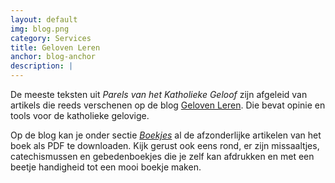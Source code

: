 ```yaml
---
layout: default
img: blog.png
category: Services
title: Geloven Leren
anchor: blog-anchor
description: |
---
```

De meeste teksten uit *Parels van het Katholieke Geloof* zijn afgeleid van artikels die reeds verschenen op de blog [Geloven Leren](http://gelovenleren.net). Die bevat opinie en tools voor de katholieke gelovige.

Op de blog kan je onder sectie [*Boekjes*](http://gelovenleren.net/katholieke-printerboekjes/) al de afzonderlijke artikelen van het boek als PDF te downloaden. Kijk gerust ook eens rond, er zijn missaaltjes, catechismussen en gebedenboekjes die je zelf kan afdrukken en met een beetje handigheid tot een mooi boekje maken.
